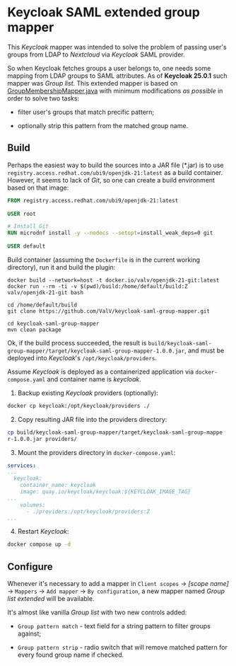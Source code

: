 # Keycloak SAML extended group mapper

This *Keycloak* mapper was intended to solve the problem of passing user's groups from LDAP to *Nextcloud* via *Keycloak* SAML provider.

So when Keycloak fetches groups a user belongs to, one needs some mapping from LDAP groups to SAML attributes. As of **Keycloak 25.0.1** such mapper was *Group list*. This extended mapper is based on [GroupMembershipMapper.java](https://github.com/keycloak/keycloak/tree/25.0.1/services/src/main/java/org/keycloak/protocol/saml/mappers/GroupMembershipMapper.java) with minimum modifications *as possible* in order to solve two tasks:

* filter user's groups that match precific pattern;

* optionally strip this pattern from the matched group name.

## Build

Perhaps the easiest way to build the sources into a JAR file (*.jar) is to use `registry.access.redhat.com/ubi9/openjdk-21:latest` as a build container. However, it seems to lack of *Git*, so one can create a build environment based on that image:

```Dockerfile
FROM registry.access.redhat.com/ubi9/openjdk-21:latest
 
USER root

# Install Git
RUN microdnf install -y --nodocs --setopt=install_weak_deps=0 git
 
USER default
```

Build container (assuming the `Dockerfile` is in the current working directory), run it and build the plugin:

```shell
docker build --network=host -t docker.io/valv/openjdk-21-git:latest
docker run --rm -ti -v $(pwd)/build:/home/default/build:Z valv/openjdk-21-git bash

cd /home/default/build
git clone https://github.com/ValV/keycloak-saml-group-mapper.git

cd keycloak-saml-group-mapper
mvn clean package
```

Ok, if the build process succeeded, the result is `build/keycloak-saml-group-mapper/target/keycloak-saml-group-mapper-1.0.0.jar`, and must be deployed into *Keycloak*'s `/opt/keycloak/providers`.

Assume *Keycloak* is deployed as a containerized application via `docker-compose.yaml` and container name is *keycloak*.

1. Backup existing *Keycloak* providers (optionally):

```bash
docker cp keycloak:/opt/keycloak/providers ./
```

2. Copy resulting JAR file into the providers directory:

```bash
cp build/keycloak-saml-group-mapper/target/keycloak-saml-group-mappe
r-1.0.0.jar providers/
```

3. Mount the providers directory in `docker-compose.yaml`:

```yaml
services:
...
  keycloak:
    container_name: keycloak
    image: quay.io/keycloak/keycloak:${KEYCLOAK_IMAGE_TAG}
...
    volumes:
      - ./providers:/opt/keycloak/providers:Z
...
```
4. Restart *Keycloak*:

```bash
docker compose up -d
```

## Configure

Whenever it's necessary to add a mapper in `Client scopes` -> *[scope name]* -> `Mappers` -> `Add mapper` -> `By configuration`, a new mapper named *Group list extended* will be available.

It's almost like vanilla *Group list* with two new controls added:

* `Group pattern match` - text field for a string pattern to filter groups against;

* `Group pattern strip` - radio switch that will remove matched pattern for every found group name if checked.
